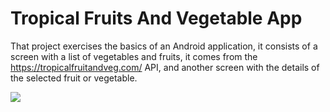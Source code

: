 # Tropical Fruits And Vegetable App

That project exercises the basics of an Android application, it consists of a screen with a list of vegetables and fruits, it comes from the https://tropicalfruitandveg.com/ API, and another screen with the details of the selected fruit or vegetable.

![](animation.gif)
